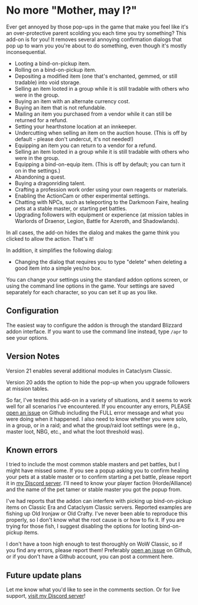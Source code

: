 # No more "Mother, may I?"
Ever get annoyed by those pop-ups in the game that make you feel like it's an over-protective parent scolding you each time you try something? This add-on is for you! It removes several annoying confirmation dialogs that pop up to warn you you're about to do something, even though it's mostly inconsequential.

- Looting a bind-on-pickup item.
- Rolling on a bind-on-pickup item.
- Depositing a modified item (one that's enchanted, gemmed, or still tradable) into void storage. 
- Selling an item looted in a group while it is still tradable with others who were in the group.
- Buying an item with an alternate currency cost.
- Buying an item that is not refundable.
- Mailing an item you purchased from a vendor while it can still be returned for a refund.
- Setting your hearthstone location at an innkeeper.
- Undercutting when selling an item on the auction house. (This is off by default - please don't undercut, it's not needed!)
- Equipping an item you can return to a vendor for a refund.
- Selling an item looted in a group while it is still tradable with others who were in the group.
- Equipping a bind-on-equip item. (This is off by default; you can turn it on in the settings.)
- Abandoning a quest.
- Buying a dragonriding talent.
- Crafting a profession work order using your own reagents or materials.
- Enabling the ActionCam or other experimental settings.
- Chatting with NPCs, such as teleporting to the Darkmoon Faire, healing pets at a stable master, or starting pet battles.
- Upgrading followers with equipment or experience (at mission tables in Warlords of Draenor, Legion, Battle for Azeroth, and Shadowlands).

In all cases, the add-on hides the dialog and makes the game think you clicked to allow the action. That's it!

In addition, it simplifies the following dialog:

- Changing the dialog that requires you to type "delete" when deleting a good item into a simple yes/no box.

You can change your settings using the standard addon options screen, or using the command line options in the game. Your settings are saved separately for each character, so you can set it up as you like.

## Configuration
The easiest way to configure the addon is through the standard Blizzard addon interface. If you want to use the command line instead, type `/apr` to see your options.

## Version Notes
Version 21 enables several additional modules in Cataclysm Classic.

Version 20 adds the option to hide the pop-up when you upgrade followers at mission tables.

So far, I've tested this add-on in a variety of situations, and it seems to work well for all scenarios I've encountered. If you encounter any errors, PLEASE [open an issue](https://github.com/KyrosKrane/AnnoyingPopupRemover/issues) on Github including the FULL error message and what you were doing when it happened. I also need to know whether you were solo, in a group, or in a raid; and what the group/raid loot settings were (e.g., master loot, NBG, etc., and what the loot threshold was).

## Known errors
I tried to include the most common stable masters and pet battles, but I might have missed some. If you see a popup asking you to confirm healing your pets at a stable master or to confirm starting a pet battle, please report it in [my Discord server](https://discord.gg/YRBDrxQ). I'll need to know your player faction (Horde/Alliance) and the name of the pet tamer or stable master you got the popup from.

I've had reports that the addon can interfere with picking up bind-on-pickup items on Classic Era and Cataclysm Classic servers. Reported examples are fishing up Old Ironjaw or Old Crafty. I've never been able to reproduce this properly, so I don't know what the root cause is or how to fix it. If you are trying for those fish, I suggest disabling the options for looting bind-on-pickup items.

I don't have a toon high enough to test thoroughly on WoW Classic, so if you find any errors, please report them! Preferably [open an issue](https://github.com/KyrosKrane/AnnoyingPopupRemover/issues) on Github, or if you don't have a Github account, you can post a comment here.

## Future update plans
Let me know what you'd like to see in the comments section. Or for live support, [visit my Discord server](https://discord.gg/YRBDrxQ)!
